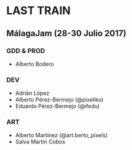 # LAST TRAIN
## MálagaJam (28-30 Julio 2017)

### GDD & PROD
- Alberto Bodero

### DEV
- Adrián López
- Alberto Pérez-Bermejo (@pixeliko)
- Eduardo Pérez-Bermejo (@ifedu)

### ART
- Alberto Martínez (@art.berto_pixels)
- Salva Martín Cobos
